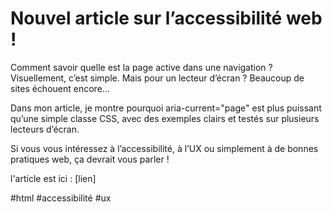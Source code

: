 # Nouvel article sur l’accessibilité web !

Comment savoir quelle est la page active dans une navigation ?
Visuellement, c’est simple. Mais pour un lecteur d’écran ? Beaucoup de sites échouent encore…

Dans mon article, je montre pourquoi aria-current="page" est plus puissant qu’une simple classe CSS, avec des exemples clairs et testés sur plusieurs lecteurs d’écran.

Si vous vous intéressez à l’accessibilité, à l’UX ou simplement à de bonnes pratiques web, ça devrait vous parler !

l'article est ici : [lien]

#html #accessibilité #ux
